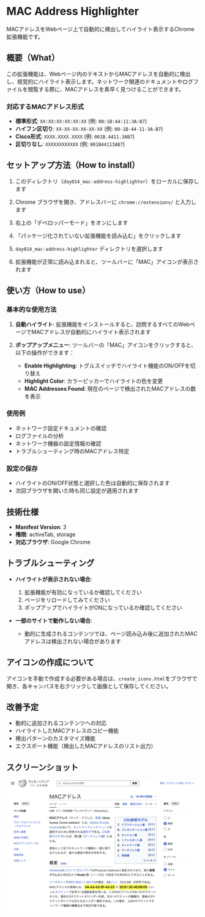 # MAC Address Highlighter

MACアドレスをWebページ上で自動的に検出してハイライト表示するChrome拡張機能です。

## 概要（What）

この拡張機能は、Webページ内のテキストからMACアドレスを自動的に検出し、視覚的にハイライト表示します。ネットワーク関連のドキュメントやログファイルを閲覧する際に、MACアドレスを素早く見つけることができます。

### 対応するMACアドレス形式

- **標準形式**: `XX:XX:XX:XX:XX:XX` (例: `00:1B:44:11:3A:B7`)
- **ハイフン区切り**: `XX-XX-XX-XX-XX-XX` (例: `00-1B-44-11-3A-B7`)
- **Cisco形式**: `XXXX.XXXX.XXXX` (例: `001B.4411.3AB7`)
- **区切りなし**: `XXXXXXXXXXXX` (例: `001B44113AB7`)

## セットアップ方法（How to install）

1. このディレクトリ（`day014_mac-address-highlighter`）をローカルに保存します

2. Chrome ブラウザを開き、アドレスバーに `chrome://extensions/` と入力します

3. 右上の「デベロッパーモード」をオンにします

4. 「パッケージ化されていない拡張機能を読み込む」をクリックします

5. `day014_mac-address-highlighter` ディレクトリを選択します

6. 拡張機能が正常に読み込まれると、ツールバーに「MAC」アイコンが表示されます

## 使い方（How to use）

### 基本的な使用方法

1. **自動ハイライト**: 拡張機能をインストールすると、訪問するすべてのWebページでMACアドレスが自動的にハイライト表示されます

2. **ポップアップメニュー**: ツールバーの「MAC」アイコンをクリックすると、以下の操作ができます：
   - **Enable Highlighting**: トグルスイッチでハイライト機能のON/OFFを切り替え
   - **Highlight Color**: カラーピッカーでハイライトの色を変更
   - **MAC Addresses Found**: 現在のページで検出されたMACアドレスの数を表示

### 使用例

- ネットワーク設定ドキュメントの確認
- ログファイルの分析
- ネットワーク機器の設定情報の確認
- トラブルシューティング時のMACアドレス特定

### 設定の保存

- ハイライトのON/OFF状態と選択した色は自動的に保存されます
- 次回ブラウザを開いた時も同じ設定が適用されます

## 技術仕様

- **Manifest Version**: 3
- **権限**: activeTab, storage
- **対応ブラウザ**: Google Chrome

## トラブルシューティング

- **ハイライトが表示されない場合**:
  1. 拡張機能が有効になっているか確認してください
  2. ページをリロードしてみてください
  3. ポップアップでハイライトがONになっているか確認してください

- **一部のサイトで動作しない場合**:
  - 動的に生成されるコンテンツでは、ページ読み込み後に追加されたMACアドレスは検出されない場合があります

## アイコンの作成について

アイコンを手動で作成する必要がある場合は、`create_icons.html`をブラウザで開き、各キャンバスを右クリックして画像として保存してください。

## 改善予定

- 動的に追加されるコンテンツへの対応
- ハイライトしたMACアドレスのコピー機能
- 検出パターンのカスタマイズ機能
- エクスポート機能（検出したMACアドレスのリスト出力）

## スクリーンショット

![MAC Address Highlighter Screenshot](img/1.png)